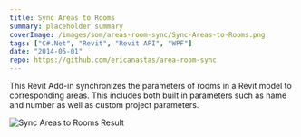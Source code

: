 ```yaml
---
title: Sync Areas to Rooms
summary: placeholder summary
coverImage: /images/som/areas-room-sync/Sync-Areas-to-Rooms.png
tags: ["C#.Net", "Revit", "Revit API", "WPF"]
date: "2014-05-01"
repo: https://github.com/ericanastas/area-room-sync
---
```


This Revit Add-in synchronizes the parameters of rooms in a Revit model to corresponding areas. This includes both built in parameters such as name and number as well as custom project parameters.

![Sync Areas to Rooms Result](/images/som/areas-room-sync/Sync-Areas-to-Rooms-Result.png)
